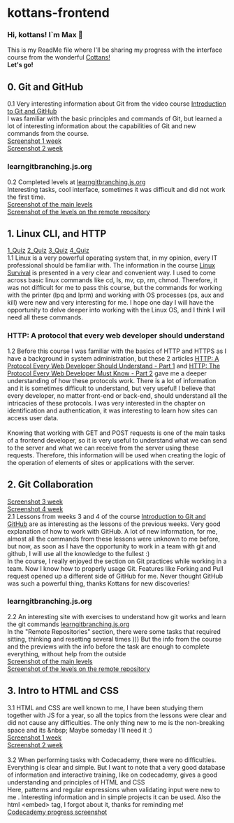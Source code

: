 # kottans-frontend
### Hi, kottans! I`m Max :wave:
This is my ReadMe file where I'll be sharing my progress with the interface course from the wonderful [Cottans!](https://kottans.org/ "kottans.org")<br>
**Let's go!**
## 0. Git and GitHub
0.1 Very interesting information about Git from the video course [Introduction to Git and GitHub](https://www.coursera.org/learn/introduction-git-github)<br>
I was familiar with the basic principles and commands of Git, but learned a lot of interesting information about the capabilities of Git and new commands from the course.<br>
[Screenshot 1 week](https://github.com/maksimsergeev97/kottans-frontend/blob/808a831543c9d0213b5fb8a71921386179d9c83a/first%20week.PNG)<br>
[Screenshot 2 week](https://github.com/maksimsergeev97/kottans-frontend/blob/808a831543c9d0213b5fb8a71921386179d9c83a/second%20week.PNG)<br>
### learngitbranching.js.org
0.2 Completed levels at [learngitbranching.js.org](https://learngitbranching.js.org)<br>
Interesting tasks, cool interface, sometimes it was difficult and did not work the first time.<br>
[Screenshot of the main levels](https://github.com/maksimsergeev97/kottans-frontend/blob/808a831543c9d0213b5fb8a71921386179d9c83a/git_base.PNG)<br>
[Screenshot of the levels on the remote repository](https://github.com/maksimsergeev97/kottans-frontend/blob/808a831543c9d0213b5fb8a71921386179d9c83a/git_remote.PNG)<br>
## 1. Linux CLI, and HTTP
[1_Quiz](https://github.com/maksimsergeev97/kottans-frontend/blob/9920c6191cf2f6355a3e1bdc777babcf792f5912/task_linux_cli/quiz_1.PNG)
[2_Quiz](https://github.com/maksimsergeev97/kottans-frontend/blob/9920c6191cf2f6355a3e1bdc777babcf792f5912/task_linux_cli/quiz_2.PNG)
[3_Quiz](https://github.com/maksimsergeev97/kottans-frontend/blob/9920c6191cf2f6355a3e1bdc777babcf792f5912/task_linux_cli/quiz_3.PNG)
[4_Quiz](https://github.com/maksimsergeev97/kottans-frontend/blob/9920c6191cf2f6355a3e1bdc777babcf792f5912/task_linux_cli/quiz_4.PNG)<br>
1.1 Linux is a very powerful operating system that, in my opinion, every IT professional should be familiar with. The information in the course [Linux Survival](https://linuxsurvival.com/linux-tutorial-introduction) is presented in a very clear and convenient way. I used to come across basic linux commands like cd, ls, mv, cp, rm, chmod. Therefore, it was not difficult for me to pass this course, but the commands for working with the printer (lpq and lprm) and working with OS processes (ps, aux and kill) were new and very interesting for me. I hope one day I will have the opportunity to delve deeper into working with the Linux OS, and I think I will need all these commands.<br>
### HTTP: A protocol that every web developer should understand
1.2 Before this course I was familiar with the basics of HTTP and HTTPS as I have a background in system administration, but these 2 articles [HTTP: A Protocol Every Web Developer Should Understand - Part 1](https://code.tutsplus.com/uk/tutorials/http-the-protocol-every-web-developer-must-know-part-1--net-31177) and [HTTP: The Protocol Every Web Developer Must Know - Part 2](https://code.tutsplus.com/uk/tutorials/http-the-protocol-every-web-developer-must-know-part-2--net-31155) gave me a deeper understanding of how these protocols work. There is a lot of information and it is sometimes difficult to understand, but very useful! I believe that every developer, no matter front-end or back-end, should understand all the intricacies of these protocols. I was very interested in the chapter on identification and authentication, it was interesting to learn how sites can access user data.<br><br>
Knowing that working with GET and POST requests is one of the main tasks of a frontend developer, so it is very useful to understand what we can send to the server and what we can receive from the server using these requests. Therefore, this information will be used when creating the logic of the operation of elements of sites or applications with the server.<br>
## 2. Git Collaboration
[Screenshot 3 week](https://github.com/maksimsergeev97/kottans-frontend/blob/792dc8dcdd72b0ba1f60d07d1de176c1c00d88ee/task_git_collaboration/Git_week_3.PNG)<br>
[Screenshot 4 week](https://github.com/maksimsergeev97/kottans-frontend/blob/792dc8dcdd72b0ba1f60d07d1de176c1c00d88ee/task_git_collaboration/Git_week_4.PNG)<br>
2.1 Lessons from weeks 3 and 4 of the course [Introduction to Git and GitHub](https://www.coursera.org/learn/introduction-git-github) are as interesting as the lessons of the previous weeks. Very good explanation of how to work with GitHub. A lot of new information, for me, almost all the commands from these lessons were unknown to me before, but now, as soon as I have the opportunity to work in a team with git and github, I will use all the knowledge to the fullest :)<br>
In the course, I really enjoyed the section on Git practices while working in a team. Now I know how to properly usage Git. Features like Forking and Pull request opened up a different side of GitHub for me. Never thought GitHub was such a powerful thing, thanks Kottans for new discoveries!<br>
### learngitbranching.js.org 
2.2 An interesting site with exercises to understand how git works and learn the git commands [learngitbranching.js.org](https://learngitbranching.js.org)<br>
In the "Remote Repositories" section, there were some tasks that required sitting, thinking and resetting several times ))) But the info from the course and the previews with the info before the task are enough to complete everything, without help from the outside<br>
[Screenshot of the main levels](https://github.com/maksimsergeev97/kottans-frontend/blob/792dc8dcdd72b0ba1f60d07d1de176c1c00d88ee/task_git_collaboration/git_base.PNG)<br>
[Screenshot of the levels on the remote repository](https://github.com/maksimsergeev97/kottans-frontend/blob/792dc8dcdd72b0ba1f60d07d1de176c1c00d88ee/task_git_collaboration/git_remote.PNG)<br>
## 3. Intro to HTML and CSS
3.1 HTML and CSS are well known to me, I have been studying them together with JS for a year, so all the topics from the lessons were clear and did not cause any difficulties. The only thing new to me is the non-breaking space and its \&nbsp; Maybe someday I'll need it :)<br>
[Screenshot 1 week](https://github.com/maksimsergeev97/kottans-frontend/blob/8cfe7039a6075289557471a72907dabf578eb296/task_html_css_intro/HTML_CSS_week_1.PNG)<br>[Screenshot 2 week](https://github.com/maksimsergeev97/kottans-frontend/blob/8cfe7039a6075289557471a72907dabf578eb296/task_html_css_intro/HTML_CSS_week_2.PNG)<br><br>
3.2 When performing tasks with Codecademy, there were no difficulties. Everything is clear and simple. But I want to note that a very good database of information and interactive training, like on codecademy, gives a good understanding and principles of HTML and CSS<br>
Here, patterns and regular expressions when validating input were new to me . Interesting information and in simple projects it can be used. Also the html \<embed> tag, I forgot about it, thanks for reminding me!<br>
[Codecademy progress screenshot](https://github.com/maksimsergeev97/kottans-frontend/blob/8cfe7039a6075289557471a72907dabf578eb296/task_html_css_intro/HTML_CSS_Codecademy.PNG)<br>
